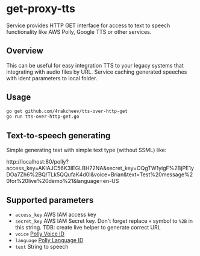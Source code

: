 # get-proxy-tts
Service provides HTTP GET interface for access to text to speech functionality like AWS Polly, Google TTS or other services.

## Overview
This can be useful for easy integration TTS to your legacy systems that integrating with audio files by URL.
Service caching generated speeches with ident parameters to local folder.

## Usage

```bash
go get github.com/4rakcheev/tts-over-http-get
go run tts-over-http-get.go
```

## Text-to-speech generating
Simple generating text with simple text type (without SSML) like:

http://localhost:80/polly?access_key=AKIAJC56K3IEGLBH72NA&secret_key=OQgTW1yigF%2BjPE1yDOa7Zh6%2BQ/TLk5QQufaK4d0I&voice=Brian&text=Test%20message%20for%20live%20demo%21&language=en-US

## Supported parameters
- `access_key` AWS IAM access key
- `secret_key` AWS IAM Secret key. Don't forget replace `+` symbol to `%2B` in this string. TDB: create live helper to generate correct URL
- `voice` [Polly Voice ID](https://docs.aws.amazon.com/en_us/polly/latest/dg/API_SynthesizeSpeech.html#polly-SynthesizeSpeech-request-LanguageCode) 
- `language` [Polly Language ID](https://docs.aws.amazon.com/en_us/polly/latest/dg/API_SynthesizeSpeech.html#polly-SynthesizeSpeech-request-LanguageCode)
- `text` String to speech
